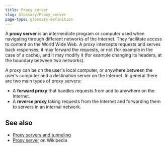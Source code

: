 ```yaml
---
title: Proxy server
slug: Glossary/Proxy_server
page-type: glossary-definition
---
```




A **proxy server** is an intermediate program or computer used when navigating through different networks of the Internet. They facilitate access to content on the World Wide Web. A proxy intercepts requests and serves back responses; it may forward the requests, or not (for example in the case of a cache), and it may modify it (for example changing its headers, at the boundary between two networks).

A proxy can be on the user's local computer, or anywhere between the user's computer and a destination server on the Internet. In general there are two main types of proxy servers:

- A **forward proxy** that handles requests from and to anywhere on the Internet.
- A **reverse proxy** taking requests from the Internet and forwarding them to servers in an internal network.

## See also

- [Proxy servers and tunneling](/Web/HTTP/Proxy_servers_and_tunneling)
- [Proxy server](https://en.wikipedia.org/wiki/Proxy_server) on Wikipedia

